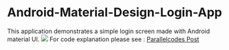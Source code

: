 # Android-Material-Design-Login-App
This application demonstrates a simple login screen made with Android material UI.
<img src="http://i0.wp.com/www.parallelcodes.com/wp-content/uploads/2016/05/materiallogin-1.png?resize=480%2C854"/>
For code explanation please see : <a href="http://www.parallelcodes.com/android-making-material-design-login-screen/">Parallelcodes Post</a>

